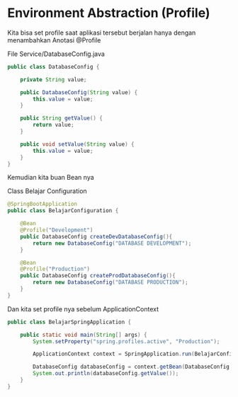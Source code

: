 # Environment Abstraction (Profile)

Kita bisa set profile saat aplikasi tersebut berjalan hanya dengan menambahkan Anotasi @Profile

File Service/DatabaseConfig.java
```java
public class DatabaseConfig {

    private String value;

    public DatabaseConfig(String value) {
        this.value = value;
    }

    public String getValue() {
        return value;
    }

    public void setValue(String value) {
        this.value = value;
    }
}

```


Kemudian kita buan Bean nya

Class Belajar Configuration
```java
@SpringBootApplication
public class BelajarConfiguration {

    @Bean
    @Profile("Development")
    public DatabaseConfig createDevDatabaseConfig(){
        return new DatabaseConfig("DATABASE DEVELOPMENT");
    }

    @Bean
    @Profile("Production")
    public DatabaseConfig createProdDatabaseConfig(){
        return new DatabaseConfig("DATABASE PRODUCTION");
    }
}
```

Dan kita set profile nya sebelum ApplicationContext

```java
public class BelajarSpringApplication {

	public static void main(String[] args) {
		System.setProperty("spring.profiles.active", "Production");

		ApplicationContext context = SpringApplication.run(BelajarConfiguration.class, args);

        DatabaseConfig databaseConfig = context.getBean(DatabaseConfig.class);
		System.out.println(databaseConfig.getValue());
    }
}
```